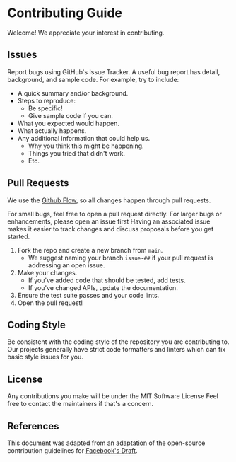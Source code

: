 # Contributing Guide
Welcome! We appreciate your interest in contributing.

## Issues

Report bugs using GitHub's Issue Tracker.
A useful bug report has detail, background, and sample code.
For example, try to include:

- A quick summary and/or background.
- Steps to reproduce:
  - Be specific!
  - Give sample code if you can.
- What you expected would happen.
- What actually happens.
- Any additional information that could help us.
  - Why you think this might be happening.
  - Things you tried that didn't work.
  - Etc.

## Pull Requests

We use the [Github Flow](https://docs.github.com/en/get-started/quickstart/github-flow), so all changes happen through pull requests.

For small bugs, feel free to open a pull request directly.
For larger bugs or enhancements, please open an issue first
Having an associated issue makes it easier to track changes and discuss proposals before you get started.

1. Fork the repo and create a new branch from `main`.
   - We suggest naming your branch `issue-##` if your pull request is addressing an open issue.
2. Make your changes.
   - If you've added code that should be tested, add tests.
   - If you've changed APIs, update the documentation.
3. Ensure the test suite passes and your code lints.
4. Open the pull request!

## Coding Style
Be consistent with the coding style of the repository you are contributing to.
Our projects generally have strict code formatters and linters which can fix basic style issues for you.

## License
Any contributions you make will be under the MIT Software License
Feel free to contact the maintainers if that's a concern.

## References
This document was adapted from an [adaptation](https://gist.github.com/briandk/3d2e8b3ec8daf5a27a62) of the open-source contribution guidelines for [Facebook's Draft](https://github.com/facebook/draft-js/blob/a9316a723f9e918afde44dea68b5f9f39b7d9b00/CONTRIBUTING.md).
